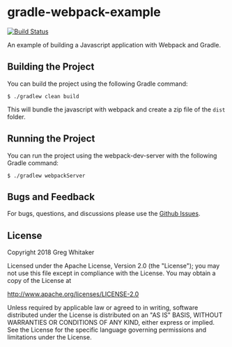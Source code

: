 # gradle-webpack-example
[![Build Status](https://travis-ci.org/gregwhitaker/gradle-webpack-example.svg?branch=master)](https://travis-ci.org/gregwhitaker/gradle-webpack-example)

An example of building a Javascript application with Webpack and Gradle.

## Building the Project
You can build the project using the following Gradle command:

    $ ./gradlew clean build

This will bundle the javascript with webpack and create a zip file of the `dist` folder.

## Running the Project
You can run the project using the webpack-dev-server with the following Gradle command:

    $ ./gradlew webpackServer


## Bugs and Feedback
For bugs, questions, and discussions please use the [Github Issues](https://github.com/gregwhitaker/gradle-webpack-example/issues).

## License
Copyright 2018 Greg Whitaker

Licensed under the Apache License, Version 2.0 (the "License");
you may not use this file except in compliance with the License.
You may obtain a copy of the License at

   http://www.apache.org/licenses/LICENSE-2.0

Unless required by applicable law or agreed to in writing, software
distributed under the License is distributed on an "AS IS" BASIS,
WITHOUT WARRANTIES OR CONDITIONS OF ANY KIND, either express or implied.
See the License for the specific language governing permissions and
limitations under the License.